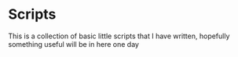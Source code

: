# Scripts

This is a collection of basic little scripts that I have written, hopefully something useful will be in here one day
